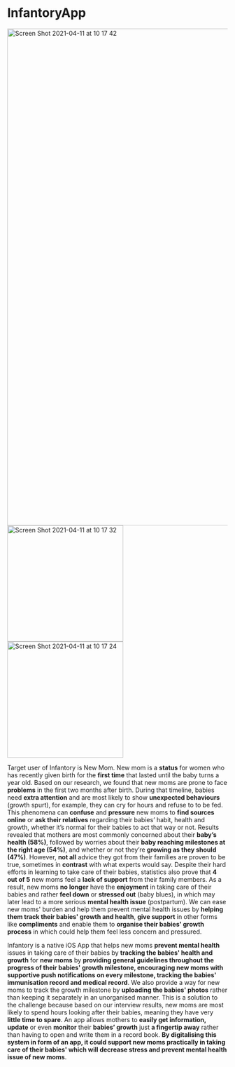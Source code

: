 # InfantoryApp

<img width="1133" alt="Screen Shot 2021-04-11 at 10 17 42" src="https://user-images.githubusercontent.com/65340592/114291150-56bb4580-9aaf-11eb-9a30-b9df6817e918.png">
<img width="265" alt="Screen Shot 2021-04-11 at 10 17 32" src="https://user-images.githubusercontent.com/65340592/114291152-58850900-9aaf-11eb-9e6e-3dcf9f6277ec.png">
<img width="265" alt="Screen Shot 2021-04-11 at 10 17 24" src="https://user-images.githubusercontent.com/65340592/114291153-59b63600-9aaf-11eb-83aa-913107ac38ce.png">


Target user of Infantory is New Mom. New mom is a **status** for women who has recently given birth for the **first time** that lasted until the baby turns a year old. Based on our research, we found that new moms are prone to face **problems** in the first two months after birth. During that timeline, babies need **extra attention** and are most likely to show **unexpected behaviours** (growth spurt), for example, they can cry for hours and refuse to to be fed. This phenomena can **confuse** and **pressure** new moms to **find sources online** or **ask their relatives** regarding their babies’ habit, health and growth, whether it’s normal for their babies to act that way or not. Results revealed that mothers are most commonly concerned about their **baby’s health (58%)**, followed by worries about their **baby reaching milestones at the right age (54%)**, and whether or not they’re **growing as they should (47%)**. However, **not all** advice they got from their families are proven to be true, sometimes in **contrast** with what experts would say. Despite their hard efforts in learning to take care of their babies, statistics also prove that **4 out of 5** new moms feel a **lack of support** from their family members. As a result, new moms **no longer** have the **enjoyment** in taking care of their babies and rather **feel down** or **stressed out** (baby blues), in which may later lead to a more serious **mental health issue** (postpartum). We can ease new moms' burden and help them prevent mental health issues by **helping them track their babies' growth and health**, **give support** in other forms like **compliments** and enable them to **organise their babies' growth process** in which could help them feel less concern and pressured.

Infantory is a native iOS App that helps new moms **prevent mental health** issues in taking care of their babies by **tracking the babies' health and growth**  for **new moms** by **providing general guidelines throughout the progress of their babies' growth milestone, encouraging new moms with supportive push notifications on every milestone, tracking the babies' immunisation record and medical record**. We also provide a way for new moms to track the growth milestone by **uploading the babies' photos** rather than keeping it separately in an unorganised manner. This is a solution to the challenge because based on our interview results, new moms are most likely to spend hours looking after their babies, meaning they have very **little time to spare**. An app allows mothers to **easily get information, update** or even **monitor** their **babies’ growth** just **a fingertip away** rather than having to open and write them in a record book. **By digitalising this system in form of an app, it could support new moms practically in taking care of their babies' which will decrease stress and prevent mental health issue of new moms**.

